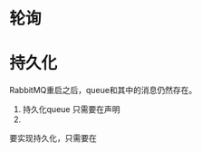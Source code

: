 
# 轮询

# 持久化
RabbitMQ重启之后，queue和其中的消息仍然存在。
1. 持久化queue
只需要在声明
3. 
要实现持久化，只需要在

<!--stackedit_data:
eyJoaXN0b3J5IjpbLTIwNDY2NjAwMTksLTIwNDYyMzkxNDZdfQ
==
-->